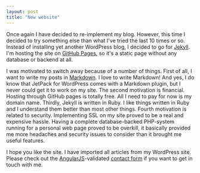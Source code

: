 ```yaml
---
layout: post
title: "New website"
---
```


Once again I have decided to re-implement my blog. However, this time I decided to try something else than what I've tried the last 10 times or so. Instead of installing yet another WordPress blog, I decided to go for [Jekyll](https://jekyllrb.com/). I'm hosting the site on [GitHub Pages](https://pages.github.com/), so it's a static page without any database or backend at all.

I was motivated to switch away because of a number of things. First of all, I want to write my posts in [Markdown](https://daringfireball.net/projects/markdown/). I love to write Markdown! And yes, I do know that JetPack for WordPress comes with a Markdown plugin, but I never could get it to work on my site.
The second motivation is financial. Hosting through GitHub pages is totally free. All I need to pay for now is my domain name.
Thirdly, Jekyll is written in Ruby. I like things written in Ruby and I understand them better than most other things.
Fourth motivation is related to security. Implementing SSL on my site proved to be a real and expensive hassle. Having a complete database-backed PHP-system running for a personal web page proved to be overkill, it basically provided me more headaches and security issues to consider than it brought me useful features.

I hope you like the site. I have imported all articles from my WordPress site. Please check out the [AngularJS](https://angularjs.org/)-validated [contact form](/contact/) if you want to get in touch with me.
